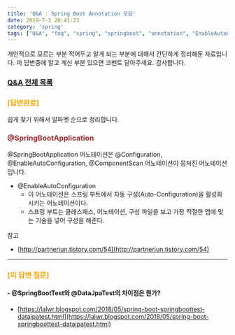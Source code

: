```yaml
---
title: 'Q&A : Spring Boot Annotation 모음'
date: 2019-7-3 20:41:23
category: 'spring'
tags: ["Q&A", "faq", "spring", "springboot", "annotation", "EnableAutoConfiguration"]
---
```


개인적으로 모르는 부분 적어두고 알게 되는 부분에 대해서 간단하게 정리해둔 자료입니다.
미 답변중에 알고 계신 부분 있으면 코멘트 달아주세요. 감사합니다.

### [Q&A 전체 목록](https://blog.advenoh.pe.kr/java/QA-%EA%B0%9C%EB%B0%9C%EA%B4%80%EB%A0%A8-%EC%A7%88%EB%AC%B8-%EB%AA%A8%EC%9D%8C/)

### <span style="color:orange">[답변완료]</span>

쉽게 찾기 위해서 알파벳 순으로 정리합니다.

### <span style="color:brown">@SpringBootApplication</span>

@SpringBootApplication 어노테이션은 @Configuration, @EnableAutoConfiguration, @ComponentScan 어노테이션이 뭉쳐진 어노테이션입니다.

* @EnableAutoConfiguration
	* 이 어노테이션은 스프링 부트에서 자동 구성(Auto-Configuration)을 활성화 시키는 어노테이션이다.
	* 스프링 부트는 클래스패스, 어노테이션, 구성 파일을 보고 가장 적절한 앱에 맞는 기술을 넣어 구성을 해준다.

참고
* [http://partnerjun.tistory.com/54](http://partnerjun.tistory.com/54)

- - - -

### <span style="color:orange">[미 답변 질문]</span>

#### - @SpringBootTest와 @DataJpaTest의 차이점은 뭔가?
* [https://lalwr.blogspot.com/2018/05/spring-boot-springboottest-datajpatest.html](https://lalwr.blogspot.com/2018/05/spring-boot-springboottest-datajpatest.html)

